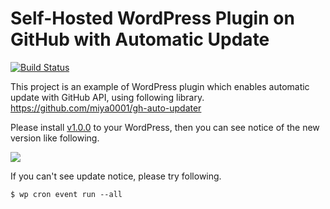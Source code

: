 # Self-Hosted WordPress Plugin on GitHub with Automatic Update

[![Build Status](https://travis-ci.org/miya0001/gh-auto-updater-example.svg?branch=master)](https://travis-ci.org/miya0001/gh-auto-updater-example)

This project is an example of WordPress plugin which enables automatic update with GitHub API, using following library.
https://github.com/miya0001/gh-auto-updater

Please install [v1.0.0](https://github.com/miya0001/gh-auto-updater-example/releases/download/1.0.0/gh-auto-updater-example.zip) to your WordPress, then you can see notice of the new version like following.

![](https://www.evernote.com/l/ABUN-UErKq5OUryilvVvE7Ufk_3yQtlRS3kB/image.png)

If you can't see update notice, please try following.

```
$ wp cron event run --all
```
